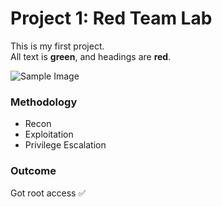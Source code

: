 # Project 1: Red Team Lab

This is my first project.  
All text is **green**, and headings are **red**.

![Sample Image](https://via.placeholder.com/600x300)

### Methodology
- Recon
- Exploitation
- Privilege Escalation

### Outcome
Got root access ✅
